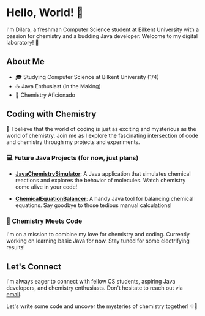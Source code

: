 # Hello, World! 👋

I'm Dilara, a freshman Computer Science student at Bilkent University with a passion for chemistry and a budding Java developer. Welcome to my digital laboratory! 🔬

## About Me

- 🎓 Studying Computer Science at Bilkent University (1/4)
- ☕ Java Enthusiast (in the Making)
- 🧪 Chemistry Aficionado

## Coding with Chemistry

🌟 I believe that the world of coding is just as exciting and mysterious as the world of chemistry. Join me as I explore the fascinating intersection of code and chemistry through my projects and experiments.

### 💻 Future Java Projects (for now, just plans)

- [**JavaChemistrySimulator**](https://github.com/dilaraxqw/JavaChemistrySimulator): A Java application that simulates chemical reactions and explores the behavior of molecules. Watch chemistry come alive in your code!

- [**ChemicalEquationBalancer**](https://github.com/dilaraerbenzer/ChemicalEquationBalancer): A handy Java tool for balancing chemical equations. Say goodbye to those tedious manual calculations!

### 🧪 Chemistry Meets Code

I'm on a mission to combine my love for chemistry and coding. Currently working on learning basic Java for now. Stay tuned for some electrifying results!

## Let's Connect

I'm always eager to connect with fellow CS students, aspiring Java developers, and chemistry enthusiasts. Don't hesitate to reach out via [email](mailto:dilaraerbenzer.ug.bilkent.edu.tr).

Let's write some code and uncover the mysteries of chemistry together! 💡🌌
